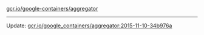 [gcr.io/google-containers/aggregator](https://hub.docker.com/r/cruse/aggregator/tags/) 

----
Update: [gcr.io/google_containers/aggregator:2015-11-10-34b976a](https://hub.docker.com/r/cruse/aggregator/tags/)

